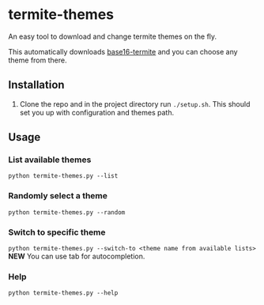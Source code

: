 # termite-themes
An easy tool to download and change termite themes on the fly.

This automatically downloads [base16-termite](https://github.com/khamer/base16-termite) and you can choose any theme from there.


## Installation
1. Clone the repo and in the project directory run `./setup.sh`. This should set you up with configuration and themes path.


## Usage
### List available themes
`python termite-themes.py --list`

### Randomly select a theme
`python termite-themes.py --random`

### Switch to specific theme
`python termite-themes.py --switch-to <theme name from available lists>`
**NEW** You can use tab for autocompletion.

### Help
`python termite-themes.py --help`


